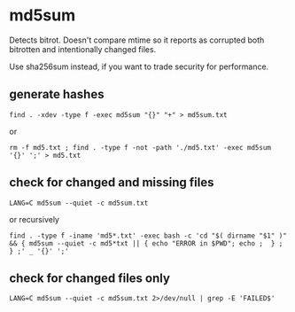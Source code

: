 
# md5sum

Detects bitrot. Doesn't compare mtime so it reports as corrupted both bitrotten and intentionally changed files.

Use sha256sum instead, if you want to trade security for performance.

## generate hashes

`find . -xdev -type f -exec md5sum "{}" "+" > md5sum.txt`

or

`rm -f md5.txt ; find . -type f -not -path './md5.txt' -exec md5sum '{}' ';' > md5.txt`

## check for changed and missing files

`LANG=C md5sum --quiet -c md5sum.txt`

or recursively

`find . -type f -iname 'md5*.txt' -exec bash -c 'cd "$( dirname "$1" )" && { md5sum --quiet -c md5*txt || { echo "ERROR in $PWD"; echo ;  } ; } ;' _ '{}' ';'`

## check for changed files only

`LANG=C md5sum --quiet -c md5sum.txt 2>/dev/null | grep -E 'FAILED$'`


